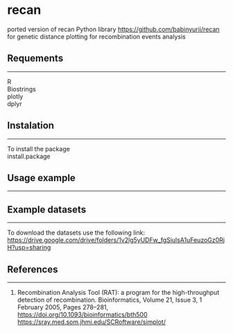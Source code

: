 # recan
ported version of recan Python library https://github.com/babinyurii/recan for genetic distance plotting for recombination events analysis
## Requements
***
R  
Biostrings  
plotly  
dplyr  


## Instalation
***
To install the package  
install.package

## Usage example
***
## Example datasets
***
To download the datasets use the following link: https://drive.google.com/drive/folders/1v2lg5yUDFw_fgSiulsA1uFeuzoGz0RjH?usp=sharing

## References
***
1. Recombination Analysis Tool (RAT): a program for the high-throughput detection of recombination. Bioinformatics, Volume 21, Issue 3, 1 February 2005, Pages 278–281, https://doi.org/10.1093/bioinformatics/bth500
https://sray.med.som.jhmi.edu/SCRoftware/simplot/


